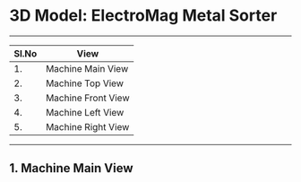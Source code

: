 # 3D Model: ElectroMag Metal Sorter
***
| Sl.No | View |
|-------|-------|
|1.|Machine Main View|
|2.|Machine Top View|
|3.|Machine Front View|
|4.|Machine Left View|
|5.|Machine Right View|
***
## 1. Machine Main View

